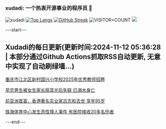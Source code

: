 ### xudadi: 一个热衷开源事业的程序员 👋

![xudadi](https://github-readme-stats-git-masterorgs-github-readme-stats-team.vercel.app/api?username=xudadi)
[![Top Langs](https://github-readme-stats.vercel.app/api/top-langs/?username=xudadi)](https://github.com/anuraghazra/github-readme-stats)
[![GitHub Streak](https://streak-stats.demolab.com?user=xudadi&locale=zh_Hans)](https://git.io/streak-stats)
![VISITOR+COUNT](https://komarev.com/ghpvc/?username=xudadi&label=VISITOR+COUNT)
![](https://raw.githubusercontent.com/xudadi/xudadi/main/assets/github-contribution-grid-snake.svg)


---start---

## Xudadi的每日更新(更新时间:2024-11-12 05:36:28 | 本部分通过Github Actions抓取RSS自动更新, 无意中实现了自动刷绿墙...)

[重庆市江北区新村国兴小学校2025年优秀教师招聘](https://www.gongkaoleida.com/article/2189397)

[早恋男生被女生家长扇耳光后失联 已溺水身亡](https://m.163.com/news/article/JGOEIJBU0001899O.html)

[前亚洲首富、香港著名实业家吕志和去世 享年95岁](https://m.163.com/news/article/JGODG1P30001899O.html)

[珠海体育中心发生恶性撞人事件 有医院接收20多名伤者](https://m.163.com/news/article/JGOCDP7H0001899O.html)

---end---
